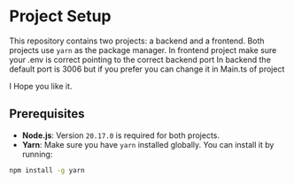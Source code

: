 # Project Setup

This repository contains two projects: a backend and a frontend. Both projects use `yarn` as the package manager.
In frontend project make sure your .env is correct pointing to the correct backend port
In backend the default port is 3006 but if you prefer you can change it in Main.ts of project

I Hope you like it.

## Prerequisites

- **Node.js**: Version `20.17.0` is required for both projects.
- **Yarn**: Make sure you have `yarn` installed globally. You can install it by running:

```bash
npm install -g yarn


```
